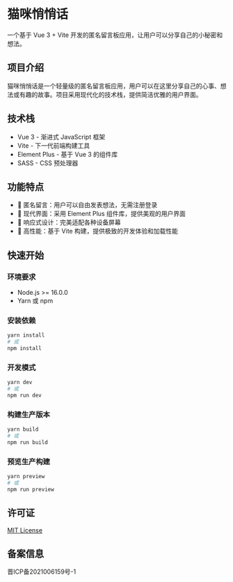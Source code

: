 # 猫咪悄悄话

一个基于 Vue 3 + Vite 开发的匿名留言板应用，让用户可以分享自己的小秘密和想法。

## 项目介绍

猫咪悄悄话是一个轻量级的匿名留言板应用，用户可以在这里分享自己的心事、想法或有趣的故事。项目采用现代化的技术栈，提供简洁优雅的用户界面。

## 技术栈

- Vue 3 - 渐进式 JavaScript 框架
- Vite - 下一代前端构建工具
- Element Plus - 基于 Vue 3 的组件库
- SASS - CSS 预处理器

## 功能特点

- 💬 匿名留言：用户可以自由发表想法，无需注册登录
- 🎨 现代界面：采用 Element Plus 组件库，提供美观的用户界面
- 📱 响应式设计：完美适配各种设备屏幕
- 🚀 高性能：基于 Vite 构建，提供极致的开发体验和加载性能

## 快速开始

### 环境要求

- Node.js >= 16.0.0
- Yarn 或 npm

### 安装依赖

```bash
yarn install
# 或
npm install
```

### 开发模式

```bash
yarn dev
# 或
npm run dev
```

### 构建生产版本

```bash
yarn build
# 或
npm run build
```

### 预览生产构建

```bash
yarn preview
# 或
npm run preview
```

## 许可证

[MIT License](LICENSE)

## 备案信息

晋ICP备2021006159号-1
